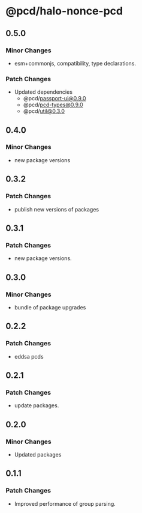 # @pcd/halo-nonce-pcd

## 0.5.0

### Minor Changes

- esm+commonjs, compatibility, type declarations.

### Patch Changes

- Updated dependencies
  - @pcd/passport-ui@0.9.0
  - @pcd/pcd-types@0.9.0
  - @pcd/util@0.3.0

## 0.4.0

### Minor Changes

- new package versions

## 0.3.2

### Patch Changes

- publish new versions of packages

## 0.3.1

### Patch Changes

- new package versions.

## 0.3.0

### Minor Changes

- bundle of package upgrades

## 0.2.2

### Patch Changes

- eddsa pcds

## 0.2.1

### Patch Changes

- update packages.

## 0.2.0

### Minor Changes

- Updated packages

## 0.1.1

### Patch Changes

- Improved performance of group parsing.
